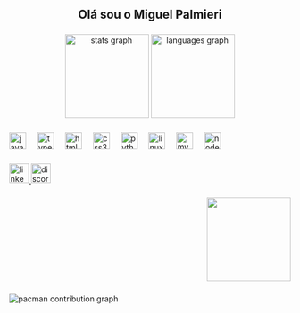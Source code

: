 <h2 align="center">Olá sou  o  Miguel Palmieri</h2>

###

<div align="center">
  <img src="https://github-readme-stats.vercel.app/api?username=MiguelPalmieri&hide_title=false&hide_rank=false&show_icons=true&include_all_commits=true&count_private=true&disable_animations=false&theme=dracula&locale=en&hide_border=false" height="150" alt="stats graph"  />
  <img src="https://github-readme-stats.vercel.app/api/top-langs?username=MiguelPalmieri&locale=en&hide_title=false&layout=compact&card_width=320&langs_count=5&theme=dracula&hide_border=false" height="150" alt="languages graph"  />
</div>

###

<div align="left">
  <img src="https://cdn.jsdelivr.net/gh/devicons/devicon/icons/javascript/javascript-original.svg" height="30" alt="javascript logo"  />
  <img width="12" />
  <img src="https://cdn.jsdelivr.net/gh/devicons/devicon/icons/typescript/typescript-original.svg" height="30" alt="typescript logo"  />
  <img width="12" />
  <img src="https://cdn.jsdelivr.net/gh/devicons/devicon/icons/html5/html5-original.svg" height="30" alt="html5 logo"  />
  <img width="12" />
  <img src="https://cdn.jsdelivr.net/gh/devicons/devicon/icons/css3/css3-original.svg" height="30" alt="css3 logo"  />
  <img width="12" />
  <img src="https://cdn.jsdelivr.net/gh/devicons/devicon/icons/python/python-original.svg" height="30" alt="python logo"  />
  <img width="12" />
  <img src="https://cdn.jsdelivr.net/gh/devicons/devicon/icons/linux/linux-original.svg" height="30" alt="linux logo"  />
  <img width="12" />
  <img src="https://cdn.jsdelivr.net/gh/devicons/devicon/icons/mysql/mysql-original.svg" height="30" alt="mysql logo"  />
  <img width="12" />
  <img src="https://cdn.jsdelivr.net/gh/devicons/devicon/icons/nodejs/nodejs-original.svg" height="30" alt="nodejs logo"  />
</div>

###

<div align="left">
  <a href="https://www.linkedin.com/in/miguel-souza-246532362/" target="_blank">
    <img src="https://img.shields.io/static/v1?message=LinkedIn&logo=linkedin&label=&color=0077B5&logoColor=white&labelColor=&style=for-the-badge" height="35" alt="linkedin logo"  />
  </a>
  <a href="https://steamcommunity.com/profiles/76561199060574035/" target="_blank">
    <img src="https://img.shields.io/static/v1?message=steam&logo=discord&label=&color=7289DA&logoColor=black&labelColor=&style=for-the-badge" height="35" alt="discord logo"  />
  </a>
</div>

###

<div align="right">
  <img height="150" src="https://media3.giphy.com/media/v1.Y2lkPTc5MGI3NjExYjB2Mmp0azU4N2t6Ync3bnU3dDRrYXRyM2tvcmQwdmg1OWxuNTNuMiZlcD12MV9pbnRlcm5hbF9naWZfYnlfaWQmY3Q9Zw/mlR0QdwsJUDdK/giphy.gif"  />
</div>

###

<picture>
  <source media="(prefers-color-scheme: dark)" srcset="https://raw.githubusercontent.com/MiguelPalmieri/MiguelPalmieri/output/pacman-contribution-graph-dark.svg">
  <source media="(prefers-color-scheme: light)" srcset="https://raw.githubusercontent.com/MiguelPalmieri/MiguelPalmieri/output/pacman-contribution-graph.svg">
  <img alt="pacman contribution graph" src="https://raw.githubusercontent.com/MiguelPalmieri/MiguelPalmieri/output/pacman-contribution-graph.svg">
</picture>

###
